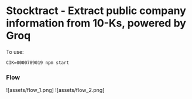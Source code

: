 # Stocktract - Extract public company information from 10-Ks, powered by Groq

To use:

~~~
CIK=0000789019 npm start
~~~

### Flow

![assets/flow_1.png]
![assets/flow_2.png]